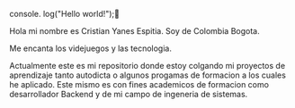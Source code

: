 console. log("Hello world!");👋

Hola mi nombre es Cristian Yanes Espitia.
Soy de Colombia Bogota.

Me encanta los videjuegos y las tecnologia.

Actualmente este es mi repositorio donde estoy colgando mi proyectos de aprendizaje tanto autodicta o algunos progamas de formacion a los cuales he aplicado. Este mismo es con fines academicos de formacion como desarrollador Backend y de mi campo de ingeneria de sistemas.





<!--
**Yanes3/Yanes3** is a ✨ _special_ ✨ repository because its `README.md` (this file) appears on your GitHub profile.

Here are some ideas to get you started:

- 🔭 I’m currently working on ...
- 🌱 I’m currently learning ...
- 👯 I’m looking to collaborate on ...
- 🤔 I’m looking for help with ...
- 💬 Ask me about ...
- 📫 How to reach me: ...
- 😄 Pronouns: ...
- ⚡ Fun fact: ...
-->
